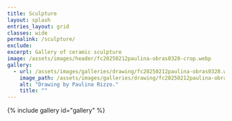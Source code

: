 ```yaml
---
title: Sculpture
layout: splash
entries_layout: grid
classes: wide
permalink: /sculpture/
exclude:
excerpt: Gallery of ceramic sculpture
image: /assets/images/header/fc20250212paulina-obras0328-crop.webp
gallery:
  - url: /assets/images/galleries/drawing/fc20250212paulina-obras0328.webp
    image_path: /assets/images/galleries/drawing/fc20250212paulina-obras0328-th.webp
    alt: "Drawing by Paulina Rizzo."
    title: ""
---
```


{% include gallery id="gallery" %}
